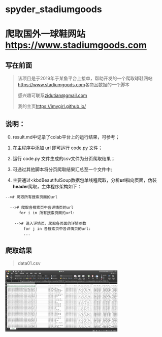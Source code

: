 # spyder_stadiumgoods
# 爬取国外一球鞋网站<https://www.stadiumgoods.com>
## 写在前面
>该项目是于2019年于某鱼平台上接单，帮助开发的一个爬取球鞋网站<https://www.stadiumgoods.com>各商品数据的一个脚本  
>
>感兴趣可联系<zidutian@gmail.com>  
>
>我的主页<https://imygirl.github.io/>

## 说明：

0. result.md中记录了colab平台上的运行结果，可参考；

1. 在主程序中添加 url 即可运行 code.py 文件；

2. 运行 code.py 文件生成的csv文件为分页爬取结果；  

3. 可通过其他脚本将分页爬取结果汇总至一个文件中;  

4. 主要通过<kbdBeautifulSoup</kbd>数据包单线程爬取，分析**url**指向页面，伪装**header**爬取，主体程序架构如下：
```
--># 爬取所有搜索页面的url

  --># 爬取各搜索页中各详情页的url
      for i in 所有搜索页面的url:
      
    --># 进入详情页，爬取各页面的详情参数
        for j in 各搜索页中各详情页的url:
        ...
```
## 爬取结果
>data01.csv  

<img src="https://github.com/iMyGirl/spyder_stadiumgoods/blob/main/data/data01.png" width="70%">
